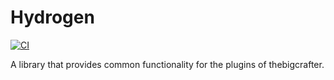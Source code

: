 # Hydrogen

[![CI](https://github.com/thebigcrafter/Hydrogen/actions/workflows/ci.yml/badge.svg)](https://github.com/thebigcrafter/Hydrogen/actions/workflows/ci.yml)

A library that provides common functionality for the plugins of thebigcrafter.
